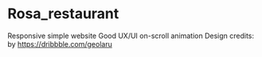 # Rosa_restaurant
Responsive simple website
Good UX/UI
on-scroll animation
Design credits: by https://dribbble.com/geolaru
